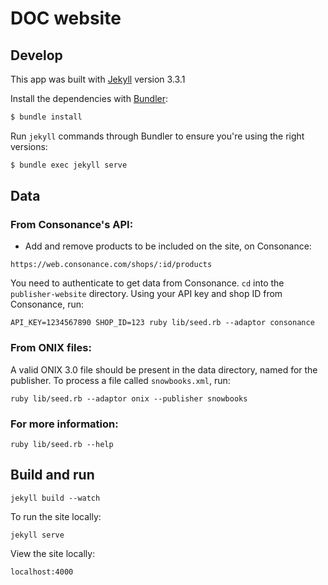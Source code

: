 # DOC website

## Develop

This app was built with [Jekyll](http://jekyllrb.com/) version 3.3.1

Install the dependencies with [Bundler](http://bundler.io/):

~~~bash
$ bundle install
~~~

Run `jekyll` commands through Bundler to ensure you're using the right versions:

~~~bash
$ bundle exec jekyll serve
~~~

## Data

### From Consonance's API:

* Add and remove products to be included on the site, on Consonance:

`https://web.consonance.com/shops/:id/products`

You need to authenticate to get data from Consonance.
`cd` into the `publisher-website` directory.
Using your API key and shop ID from Consonance, run:

`API_KEY=1234567890 SHOP_ID=123 ruby lib/seed.rb --adaptor consonance`

### From ONIX files:

A valid ONIX 3.0 file should be present in the data directory, named for the publisher.
To process a file called `snowbooks.xml`, run:

`ruby lib/seed.rb --adaptor onix --publisher snowbooks`

### For more information:

`ruby lib/seed.rb --help`

## Build and run

`jekyll build --watch`

To run the site locally:

`jekyll serve`

View the site locally:

`localhost:4000`
